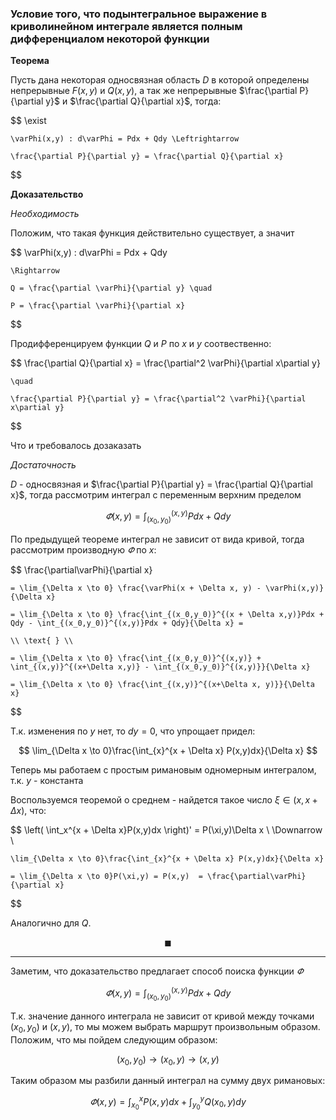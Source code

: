 ### Условие того, что подынтегральное выражение в криволинейном интеграле является полным дифференциалом некоторой функции

**Теорема**

Пусть дана некоторая односвязная область $D$ в которой определены непрерывные $F(x,y)$ и $Q(x,y)$, а так же непрерывные $\frac{\partial P}{\partial y}$ и $\frac{\partial Q}{\partial x}$, тогда:

$$
    \exist

    \varPhi(x,y) : d\varPhi = Pdx + Qdy \Leftrightarrow

    \frac{\partial P}{\partial y} = \frac{\partial Q}{\partial x}
$$

**Доказательство**

_Необходимость_

Положим, что такая функция действительно существует, а значит

$$
    \varPhi(x,y) : d\varPhi = Pdx + Qdy

    \Rightarrow

    Q = \frac{\partial \varPhi}{\partial y} \quad

    P = \frac{\partial \varPhi}{\partial x}
$$

Продифференцируем функции $Q$ и $P$ по $x$ и $y$ соотвественно:

$$
    \frac{\partial Q}{\partial x} = \frac{\partial^2 \varPhi}{\partial x\partial y}

    \quad

    \frac{\partial P}{\partial y} = \frac{\partial^2 \varPhi}{\partial x\partial y}
$$

Что и требовалось дозаказать

_Достаточность_

$D$ - односвязная и $\frac{\partial P}{\partial y} = \frac{\partial Q}{\partial x}$, тогда рассмотрим интеграл с переменным верхним пределом

$$
    \varPhi(x,y) = \int_{(x_0,y_0)}^{(x,y)}Pdx + Qdy
$$

По предыдущей теореме интеграл не зависит от вида кривой, тогда рассмотрим производную $\varPhi$ по $x$:

$$
    \frac{\partial\varPhi}{\partial x}

    = \lim_{\Delta x \to 0} \frac{\varPhi(x + \Delta x, y) - \varPhi(x,y)}{\Delta x}

    = \lim_{\Delta x \to 0} \frac{\int_{(x_0,y_0)}^{(x + \Delta x,y)}Pdx + Qdy - \int_{(x_0,y_0)}^{(x,y)}Pdx + Qdy}{\Delta x} =

    \\ \text{ } \\

    = \lim_{\Delta x \to 0} \frac{\int_{(x_0,y_0)}^{(x,y)} + \int_{(x,y)}^{(x+\Delta x,y)} - \int_{(x_0,y_0)}^{(x,y)}}{\Delta x}

    = \lim_{\Delta x \to 0} \frac{\int_{(x,y)}^{(x+\Delta x, y)}}{\Delta x}
$$

Т.к. изменения по $y$ нет, то $dy = 0$, что упрощает придел:

$$
    \lim_{\Delta x \to 0}\frac{\int_{x}^{x + \Delta x} P(x,y)dx}{\Delta x}
$$

Теперь мы работаем с простым римановым одномерным интегралом, т.к. $y$ - константа

Воспользуемся теоремой о среднем - найдется такое число $\xi\in(x, x+\Delta x)$, что:

$$
    \left(
        \int_x^{x + \Delta x}P(x,y)dx
    \right)' = P(\xi,y)\Delta x \\ \Downarrow \\

    \lim_{\Delta x \to 0}\frac{\int_{x}^{x + \Delta x} P(x,y)dx}{\Delta x}

    = \lim_{\Delta x \to 0}P(\xi,y) = P(x,y)  = \frac{\partial\varPhi}{\partial x}
$$

Аналогично для $Q$.

$$
    \blacksquare
$$

---

Заметим, что доказательство предлагает способ поиска функции $\varPhi$ 

$$
    \varPhi(x,y) = \int_{(x_0,y_0)}^{(x,y)}Pdx + Qdy
$$

Т.к. значение данного интеграла не зависит от кривой между точками $(x_0, y_0)$ и $(x,y)$, то мы можем выбрать маршрут произвольным образом.  Положим, что мы пойдем следующим образом:

$$
    (x_0,y_0) \rightarrow (x_0,y) \rightarrow (x,y) 
$$

Таким образом мы разбили данный интеграл на сумму двух римановых:

$$
    \varPhi(x,y) = \int_{x_0}^xP(x,y)dx + \int_{y_0}^y Q(x_0, y)dy
$$
